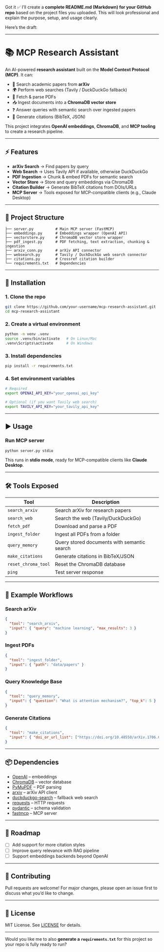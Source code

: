Got it ✅ I’ll create a **complete README.md (Markdown) for your GitHub repo** based on the project files you uploaded. This will look professional and explain the purpose, setup, and usage clearly.

Here’s the draft:

---

# 📚 MCP Research Assistant

An AI-powered **research assistant** built on the **Model Context Protocol (MCP)**.
It can:

* 🔎 Search academic papers from **arXiv**
* 🌍 Perform web searches (Tavily / DuckDuckGo fallback)
* 📄 Fetch & parse PDFs
* 📥 Ingest documents into a **ChromaDB vector store**
* ❓ Answer queries with semantic search over ingested papers
* 📑 Generate citations (BibTeX, JSON)

This project integrates **OpenAI embeddings**, **ChromaDB**, and **MCP tooling** to create a research pipeline.

---

## ⚡ Features

* **arXiv Search** → Find papers by query
* **Web Search** → Uses Tavily API if available, otherwise DuckDuckGo
* **PDF Ingestion** → Chunk & embed PDFs for semantic search
* **Vector Store** → Store and query embeddings via ChromaDB
* **Citation Builder** → Generate BibTeX citations from DOIs/URLs
* **MCP Server** → Tools exposed for MCP-compatible clients (e.g., Claude Desktop)

---

## 📂 Project Structure

```
├── server.py          # Main MCP server (FastMCP)
├── embeddings.py      # Embeddings wrapper (OpenAI API)
├── vectorstore.py     # ChromaDB vector store wrapper
├── pdf_ingest.py      # PDF fetching, text extraction, chunking & ingestion
├── arxiv_conn.py      # arXiv API connector
├── websearch.py       # Tavily / DuckDuckGo web search connector
├── citations.py       # Crossref citation builder
└── requirements.txt   # Dependencies
```

---

## 🔧 Installation

### 1. Clone the repo

```bash
git clone https://github.com/your-username/mcp-research-assistant.git
cd mcp-research-assistant
```

### 2. Create a virtual environment

```bash
python -m venv .venv
source .venv/bin/activate   # On Linux/Mac
.venv\Scripts\activate      # On Windows
```

### 3. Install dependencies

```bash
pip install -r requirements.txt
```

### 4. Set environment variables

```bash
# Required
export OPENAI_API_KEY="your_openai_api_key"

# Optional (if you want Tavily web search)
export TAVILY_API_KEY="your_tavily_api_key"
```

---

## ▶️ Usage

### Run MCP server

```bash
python server.py stdio
```

This runs in **stdio mode**, ready for MCP-compatible clients like **Claude Desktop**.

---

## 🛠️ Tools Exposed

| Tool                | Description                                 |
| ------------------- | ------------------------------------------- |
| `search_arxiv`      | Search arXiv for research papers            |
| `search_web`        | Search the web (Tavily/DuckDuckGo)          |
| `fetch_pdf`         | Download and parse a PDF                    |
| `ingest_folder`     | Ingest all PDFs from a folder               |
| `query_memory`      | Query stored documents with semantic search |
| `make_citations`    | Generate citations in BibTeX/JSON           |
| `reset_chroma_tool` | Reset the ChromaDB database                 |
| `ping`              | Test server response                        |

---

## 📑 Example Workflows

### Search arXiv

```json
{
  "tool": "search_arxiv",
  "input": { "query": "machine learning", "max_results": 3 }
}
```

### Ingest PDFs

```json
{
  "tool": "ingest_folder",
  "input": { "path": "data/papers" }
}
```

### Query Knowledge Base

```json
{
  "tool": "query_memory",
  "input": { "question": "What is attention mechanism?", "top_k": 5 }
}
```

### Generate Citations

```json
{
  "tool": "make_citations",
  "input": { "doi_or_url_list": ["https://doi.org/10.48550/arXiv.1706.03762"], "style": "bibtex" }
}
```

---

## 📦 Dependencies

* [OpenAI](https://pypi.org/project/openai/) – embeddings
* [ChromaDB](https://www.trychroma.com/) – vector database
* [PyMuPDF](https://pymupdf.readthedocs.io/en/latest/) – PDF parsing
* [arxiv](https://pypi.org/project/arxiv/) – arXiv API client
* [duckduckgo-search](https://pypi.org/project/duckduckgo-search/) – fallback web search
* [requests](https://docs.python-requests.org/) – HTTP requests
* [pydantic](https://docs.pydantic.dev/) – schema validation
* [fastmcp](https://github.com/modelcontextprotocol/fastmcp) – MCP server

---

## 📌 Roadmap

* [ ] Add support for more citation styles
* [ ] Improve query relevance with RAG pipeline
* [ ] Support embeddings backends beyond OpenAI

---

## 🤝 Contributing

Pull requests are welcome!
For major changes, please open an issue first to discuss what you’d like to change.

---

## 📜 License

MIT License. See [LICENSE](LICENSE) for details.

---

Would you like me to also **generate a `requirements.txt`** for this project so your repo is fully ready to run?

